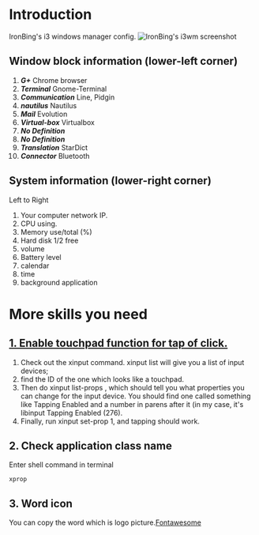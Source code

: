 Introduction
===
IronBing's i3 windows manager config.
![IronBing's i3wm screenshot](https://i.imgur.com/uQJXB1a.png)

## Window block information (lower-left corner)
1. ***G+*** Chrome browser
2. ***Terminal*** Gnome-Terminal
3. ***Communication*** Line, Pidgin
4. ***nautilus*** Nautilus
5. ***Mail*** Evolution
6. ***Virtual-box*** Virtualbox
7. ***No Definition***
8. ***No Definition***
9. ***Translation*** StarDict
10. ***Connector*** Bluetooth

## System information (lower-right corner)
Left to Right
1. Your computer network IP.
2. CPU using.
3. Memory use/total (%)
4. Hard disk 1/2 free
5. volume
6. Battery level
7. calendar
8. time
9. background application

More skills you need
===
## [1. Enable touchpad function for tap of click.][1]
1. Check out the xinput command. xinput list will give you a list of input devices; 
2. find the ID of the one which looks like a touchpad. 
3. Then do xinput list-props <device id>, which should tell you what properties you can change for the input device. You should find one called something like Tapping Enabled and a number in parens after it (in my case, it's libinput Tapping Enabled (276). 
4. Finally, run xinput set-prop <device id> <property id> 1, and tapping should work.

## 2. Check application class name
Enter shell command in terminal
```
xprop
```

## 3. Word icon
You can copy the word which is logo picture.[Fontawesome][2]

[1]: https://www.reddit.com/r/i3wm/comments/516e8c/tap_to_click_touchpad/
[2]: https://fontawesome.com/cheatsheet
